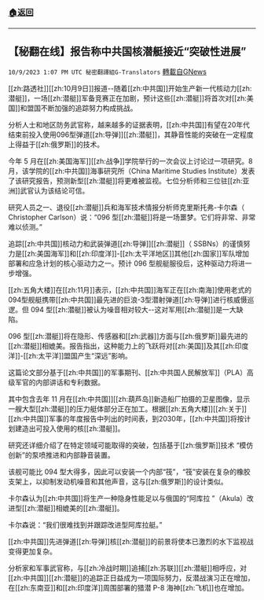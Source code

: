 ###  [:house:返回](README.md)
---


## 【秘翻在线】报告称中共国核潜艇接近“突破性进展”
`10/9/2023 1:07 PM UTC 秘密翻譯組G-Translators` [轉載自GNews](https://gnews.org/articles/1808340)

[[zh:路透社]][[zh:10月9日]]报道--随着[[zh:中共国]]开始生产新一代核动力[[zh:潜艇]]，一场[[zh:潜艇]]军备竞赛正在加剧，预计这些[[zh:潜艇]]将首次对[[zh:美国]]和盟国不断加强的追踪努力构成挑战。

分析人士和地区防务武官称，越来越多的证据表明，[[zh:中共国]]有望在20年代结束前投入使用096型弹道[[zh:导弹]][[zh:潜艇]]，其静音性能的突破在一定程度上得益于[[zh:俄罗斯]]的技术。

今年 5 月在[[zh:美国海军]][[zh:战争]]学院举行的一次会议上讨论过一项研究。8 月，该学院的[[zh:中共国]]海事研究所（China Maritime Studies Institute）发表了该研究报告，预测新型[[zh:潜艇]]将更难被监视。七位分析师和三位驻[[zh:亚洲]]武官认为该结论可信。

研究人员之一、退役[[zh:潜艇]]兵和海军技术情报分析师克里斯托弗-卡尔森（ Christopher Carlson）说：“096 型[[zh:潜艇]]将是一场噩梦。它们将非常、非常难以侦测。”

追踪[[zh:中共国]]核动力和武装弹道[[zh:导弹]][[zh:潜艇]]（ SSBNs）的谨慎努力是[[zh:美国海军]]和[[zh:印度洋]]-[[zh:太平洋地区]]其他[[zh:国家]]军队增加部署和应急计划的核心驱动力之一。预计 096 型舰艇服役后，这种驱动力将进一步增强。

[[zh:五角大楼]]在[[zh:11月]]表示，[[zh:中共国]]海军正在[[zh:南海]]使用老式的094型舰艇携带[[zh:中共国]]最先进的巨浪-3型潜射弹道[[zh:导弹]]进行核威慑巡逻。但 094 型[[zh:潜艇]]被认为噪音相对较大--这对军用[[zh:潜艇]]是一大缺陷。

096 型[[zh:潜艇]]将在隐形、传感器和[[zh:武器]]方面与[[zh:俄罗斯]]最先进的[[zh:潜艇]]相媲美。报告指出，这种能力上的飞跃将对[[zh:美国]]及其[[zh:印度洋]]-[[zh:太平洋]]盟国产生“深远”影响。

 这篇论文部分基于[[zh:中共国]]的军事期刊、[[zh:中共国人民解放军]]（PLA）高级军官的内部讲话和专利数据。

其中包含去年 11 月在[[zh:中共国]][[zh:葫芦岛]]新造船厂拍摄的卫星图像，显示一艘大型[[zh:潜艇]]的压力艇体部分正在加工。根据[[zh:五角大楼]][[zh:关于]][[zh:中共国]]军事的年度报告中列出的时间表，到2030年，[[zh:中共国]]将按计划建造出可投入使用的核[[zh:潜艇]]。

研究还详细介绍了在特定领域可能取得的突破，包括基于[[zh:俄罗斯]]技术 “模仿创新”的泵喷推进和内部静音装置。

 该舰可能比 094 型大得多，因此可以安装一个内部“筏”，“筏”安装在复杂的橡胶支架上，以抑制发动机噪音和其他声音，这与[[zh:俄罗斯]]的设计类似。

卡尔森认为[[zh:中共国]]将生产一种隐身性能足以与俄国的“阿库拉 ”（Akula）改进型[[zh:潜艇]]相媲美的[[zh:潜艇]]。

卡尔森说：“我们很难找到并跟踪改进型阿库拉艇。”

 [[zh:中共国]]先进弹道[[zh:导弹]]核[[zh:潜艇]]的前景将使本已激烈的水下监视战变得更加复杂。

分析家和军事武官称，与[[zh:冷战时期]]追捕[[zh:苏联]][[zh:潜艇]]相呼应，对[[zh:中共国]][[zh:潜艇]]的追踪正日益成为一项国际努力，反潜战演习正在增加，在[[zh:东南亚]]和[[zh:印度洋]]周围部署的猎潜 P-8 海神[[zh:飞机]]也在增加。
